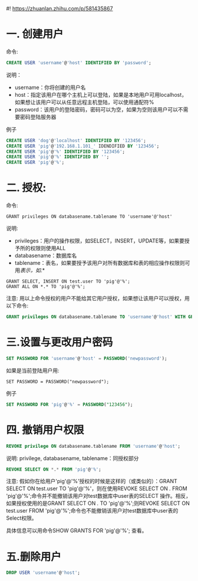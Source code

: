 #! https://zhuanlan.zhihu.com/p/581435867
<!--
 * @Author: zhaokang zhaokang1@xiaomi.com
 * @Date: 2022-06-10 16:40:30
 * @LastEditors: AlexZ33 775136985@qq.com
 * @LastEditTime: 2022-11-08 11:16:35
 * @FilePath: /MySQL_lessions/docs/MySQL创建用户与授权.md
 * @Description: 这是默认设置,请设置`customMade`, 打开koroFileHeader查看配置 进行设置: https://github.com/OBKoro1/koro1FileHeader/wiki/%E9%85%8D%E7%BD%AE
-->
# 一. 创建用户

命令:
```sql
CREATE USER 'username'@'host' IDENTIFIED BY 'password';
```

说明：
 
- username：你将创建的用户名
- host：指定该用户在哪个主机上可以登陆，如果是本地用户可用localhost，如果想让该用户可以从任意远程主机登陆，可以使用通配符% 
- password：该用户的登陆密码，密码可以为空，如果为空则该用户可以不需要密码登陆服务器

例子
```sql
CREATE USER 'dog'@'localhost' IDENTIFIED BY '123456';
CREATE USER 'pig'@'192.168.1.101_' IDENDIFIED BY '123456';
CREATE USER 'pig'@'%' IDENTIFIED BY '123456';
CREATE USER 'pig'@'%' IDENTIFIED BY '';
CREATE USER 'pig'@'%';
```
# 二. 授权:

命令:
```
GRANT privileges ON databasename.tablename TO 'username'@'host'
```
说明:
- privileges：用户的操作权限，如SELECT，INSERT，UPDATE等，如果要授予所的权限则使用ALL
- databasename：数据库名
- tablename：表名，如果要授予该用户对所有数据库和表的相应操作权限则可用*表示，如*.*

```mysql
GRANT SELECT, INSERT ON test.user TO 'pig'@'%';
GRANT ALL ON *.* TO 'pig'@'%';
```

注意:
用以上命令授权的用户不能给其它用户授权，如果想让该用户可以授权，用以下命令:

```sql
GRANT privileges ON databasename.tablename TO 'username'@'host' WITH GRANT OPTION;
```

# 三.设置与更改用户密码

```sql
SET PASSWORD FOR 'username'@'host' = PASSWORD('newpassword');
```

如果是当前登陆用户用:

```
SET PASSWORD = PASSWORD("newpassword");
```

例子

```sql
SET PASSWORD FOR 'pig'@'%' = PASSWORD("123456");
```

# 四. 撤销用户权限

```sql
REVOKE privilege ON databasename.tablename FROM 'username'@'host';
```
说明:
privilege, databasename, tablename：同授权部分

```sql
REVOKE SELECT ON *.* FROM 'pig'@'%';
```

注意:
假如你在给用户'pig'@'%'授权的时候是这样的（或类似的）：GRANT SELECT ON test.user TO 'pig'@'%'，则在使用REVOKE SELECT ON *.* FROM 'pig'@'%';命令并不能撤销该用户对test数据库中user表的SELECT 操作。相反，如果授权使用的是GRANT SELECT ON *.* TO 'pig'@'%';则REVOKE SELECT ON test.user FROM 'pig'@'%';命令也不能撤销该用户对test数据库中user表的Select权限。

具体信息可以用命令SHOW GRANTS FOR 'pig'@'%'; 查看。


# 五.删除用户

```sql
DROP USER 'username'@'host';
```